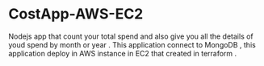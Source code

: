 # CostApp-AWS-EC2
Nodejs app that count your total spend and also give you all the details of youd spend by month or year . This application connect to MongoDB , this application deploy in AWS instance in EC2 that created in terraform .
